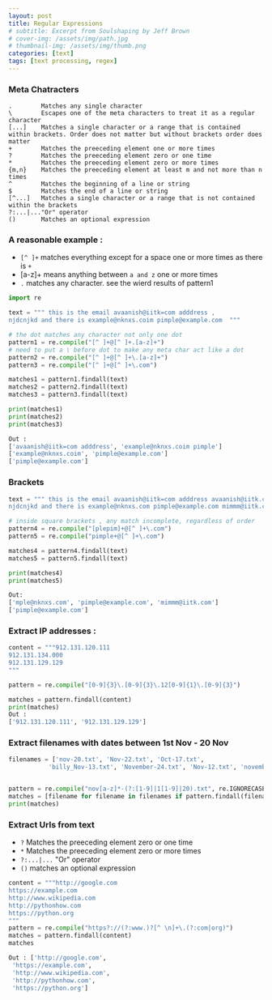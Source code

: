 ```yaml
---
layout: post
title: Regular Expressions
# subtitle: Excerpt from Soulshaping by Jeff Brown
# cover-img: /assets/img/path.jpg
# thumbnail-img: /assets/img/thumb.png
categories: [text]
tags: [text processing, regex]            
---
```



### Meta Chatracters 
```
.        Matches any single character
\        Escapes one of the meta characters to treat it as a regular character
[...]    Matches a single character or a range that is contained within brackets. Order does not matter but without brackets order does matter
+        Matches the preeceding element one or more times
?        Matches the preeceding element zero or one time
*        Matches the preeceding element zero or more times
{m,n}    Matches the preeceding element at least m and not more than n times
^        Matches the beginning of a line or string
$        Matches the end of a line or string
[^...]   Matches a single character or a range that is not contained within the brackets
?:...|..."Or" operator
()       Matches an optional expression
```

### A reasonable example :

- `[^ ]+` matches everything except for a space one or more times as there is `+`
- [a-z]+ means anything between `a and z` one or more times 
- `.` matches any character. see the wierd results of pattern1 


```python
import re 

text = """ this is the email avaanish@iitk=com adddress ,
njdcnjkd and there is example@nknxs.coim pimple@example.com  """

# the dot matches any character not only one dot 
pattern1 = re.compile("[^ ]+@[^ ]+.[a-z]+")   
# need to put a \ before dot to make any meta char act like a dot 
pattern2 = re.compile("[^ ]+@[^ ]+\.[a-z]+")
pattern3 = re.compile("[^ ]+@[^ ]+\.com") 

matches1 = pattern1.findall(text)
matches2 = pattern2.findall(text)
matches3 = pattern3.findall(text)

print(matches1)
print(matches2)
print(matches3)

Out : 
['avaanish@iitk=com adddress', 'example@nknxs.coim pimple']
['example@nknxs.coim', 'pimple@example.com']
['pimple@example.com']

```

### Brackets 

```python
text = """ this is the email avaanish@iitk=com adddress avaanish@iitk.ciomm ,
njdcnjkd and there is example@nknxs.com pimple@example.com mimmm@iitk.com mimmmx@iitk.com """

# inside square brackets , any match incomplete, regardless of order 
pattern4 = re.compile("[plepim]+@[^ ]+\.com") 
pattern5 = re.compile("pimple+@[^ ]+\.com") 

matches4 = pattern4.findall(text)
matches5 = pattern5.findall(text)

print(matches4)
print(matches5)

Out:
['mple@nknxs.com', 'pimple@example.com', 'mimmm@iitk.com']
['pimple@example.com']
```

### Extract IP addresses :

```python
content = """912.131.120.111
912.131.134.000
912.131.129.129
"""

pattern = re.compile("[0-9]{3}\.[0-9]{3}\.12[0-9]{1}\.[0-9]{3}")

matches = pattern.findall(content)
print(matches)
Out :
['912.131.120.111', '912.131.129.129']
```


### Extract filenames with dates between 1st Nov - 20 Nov
```python
filenames = ['nov-20.txt', 'Nov-22.txt', 'Oct-17.txt', 
           'billy_Nov-13.txt', 'November-24.txt', 'Nov-12.txt', 'november-14.txt']


pattern = re.compile("nov[a-z]*-(?:[1-9]|1[1-9]|20).txt", re.IGNORECASE)
matches = [filename for filename in filenames if pattern.findall(filename)]
print(matches)
```


### Extract Urls from text 

- `?`        Matches the preeceding element zero or one time
- `*`        Matches the preeceding element zero or more times
- `?:...|...`  "Or" operator
- `()`   matches an optional expression

```python
content = """http://google.com
https://example.com
http://www.wikipedia.com
http://pythonhow.com
https://python.org
"""
pattern = re.compile("https?://(?:www.)?[^ \n]+\.(?:com|org)")
matches = pattern.findall(content)
matches

Out : ['http://google.com',
 'https://example.com',
 'http://www.wikipedia.com',
 'http://pythonhow.com',
 'https://python.org']

```





